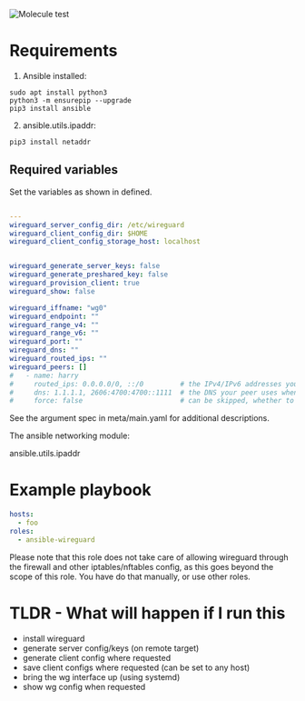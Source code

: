 ![Molecule test](https://github.com/pimvh/wireguard/actions/workflows/test.yaml/badge.svg)
# Requirements

1. Ansible installed:

```
sudo apt install python3
python3 -m ensurepip --upgrade
pip3 install ansible
```

2. ansible.utils.ipaddr:

```
pip3 install netaddr
```

## Required variables

Set the variables as shown in defined.

```yaml

---
wireguard_server_config_dir: /etc/wireguard
wireguard_client_config_dir: $HOME
wireguard_client_config_storage_host: localhost


wireguard_generate_server_keys: false
wireguard_generate_preshared_key: false
wireguard_provision_client: true
wireguard_show: false

wireguard_iffname: "wg0"
wireguard_endpoint: ""
wireguard_range_v4: ""
wireguard_range_v6: ""
wireguard_port: ""
wireguard_dns: ""
wireguard_routed_ips: ""
wireguard_peers: []
#   - name: harry
#     routed_ips: 0.0.0.0/0, ::/0         # the IPv4/IPv6 addresses you would like to route (if this is not defined wg_routed_ips is used)
#     dns: 1.1.1.1, 2606:4700:4700::1111  # the DNS your peer uses when using the VPN (if this is not defined wg_dns is used)
#     force: false                        # can be skipped, whether to force recreate, overwriting keys

```

See the argument spec in meta/main.yaml for additional descriptions.

The ansible networking module:

ansible.utils.ipaddr

# Example playbook

```yaml
hosts:
  - foo
roles:
  - ansible-wireguard

```

Please note that this role does not take care of allowing wireguard through the firewall and other iptables/nftables config, as this goes beyond the scope of this role. You have do that manually, or use other roles.

# TLDR - What will happen if I run this

- install wireguard
- generate server config/keys (on remote target)
- generate client config where requested
- save client configs where requested (can be set to any host)
- bring the wg interface up (using systemd)
- show wg config when requested
